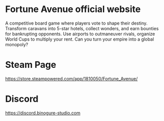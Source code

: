 # Fortune Avenue official website

A competitive board game where players vote to shape their destiny. Transform caravans into 5-star hotels, collect wonders, and earn bounties for bankrupting opponents. Use airports to outmaneuver rivals, organize World Cups to multiply your rent. Can you turn your empire into a global monopoly? 

# Steam Page
https://store.steampowered.com/app/1810050/Fortune_Avenue/

# Discord
https://discord.binogure-studio.com
